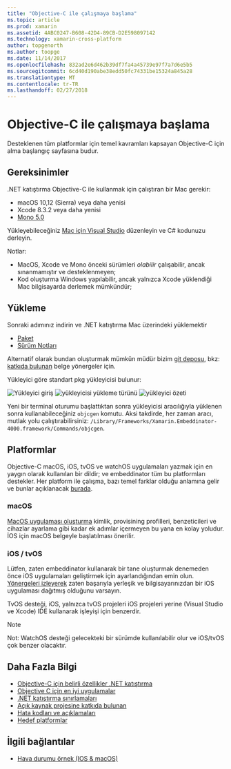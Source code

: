 ```yaml
---
title: "Objective-C ile çalışmaya başlama"
ms.topic: article
ms.prod: xamarin
ms.assetid: 4ABC0247-B608-42D4-89CB-D2E598097142
ms.technology: xamarin-cross-platform
author: topgenorth
ms.author: toopge
ms.date: 11/14/2017
ms.openlocfilehash: 832ad2e6d462b39df7fa4a45739e97f7a7d6e5b5
ms.sourcegitcommit: 6cd40d190abe38edd50fc74331be15324a845a28
ms.translationtype: MT
ms.contentlocale: tr-TR
ms.lasthandoff: 02/27/2018
---
```

# <a name="getting-started-with-objective-c"></a>Objective-C ile çalışmaya başlama

Desteklenen tüm platformlar için temel kavramları kapsayan Objective-C için alma başlangıç sayfasına budur.


## <a name="requirements"></a>Gereksinimler

.NET katıştırma Objective-C ile kullanmak için çalıştıran bir Mac gerekir:

* macOS 10,12 (Sierra) veya daha yenisi
* Xcode 8.3.2 veya daha yenisi
* [Mono 5.0](http://www.mono-project.com/download/)

Yükleyebileceğiniz [Mac için Visual Studio](https://www.visualstudio.com/vs/visual-studio-mac/) düzenleyin ve C# kodunuzu derleyin.


Notlar:

* MacOS, Xcode ve Mono önceki sürümleri _olabilir_ çalışabilir, ancak sınanmamıştır ve desteklenmeyen;
* Kod oluşturma Windows yapılabilir, ancak yalnızca Xcode yüklendiği Mac bilgisayarda derlemek mümkündür;


## <a name="installation"></a>Yükleme

Sonraki adımınız indirin ve .NET katıştırma Mac üzerindeki yüklemektir

* [Paket](https://dl.xamarin.com/embeddinator/Xamarin.Embeddinator-4000-0.2.0.79.pkg)
* [Sürüm Notları](https://github.com/mono/Embeddinator-4000/tree/master/docs/releases)

Alternatif olarak bundan oluşturmak mümkün müdür bizim [git deposu](https://github.com/mono/Embeddinator-4000/tree/objc), bkz: [katkıda bulunan](https://github.com/mono/Embeddinator-4000/blob/master/docs/Contributing.md) belge yönergeler için.

Yükleyici göre standart pkg yükleyicisi bulunur:

![Yükleyici giriş](images/install1.png)
![yükleyicisi yükleme türünü](images/install2.png)
![yükleyici özeti](images/install3.png)

Yeni bir terminal oturumu başlattıktan sonra yükleyicisi aracılığıyla yüklenen sonra kullanabileceğiniz `objcgen` komutu.
Aksi takdirde, her zaman aracı, mutlak yolu çalıştırabilirsiniz: `/Library/Frameworks/Xamarin.Embeddinator-4000.framework/Commands/objcgen`.

## <a name="platforms"></a>Platformlar

Objective-C macOS, iOS, tvOS ve watchOS uygulamaları yazmak için en yaygın olarak kullanılan bir dildir; ve embeddinator tüm bu platformları destekler. Her platform ile çalışma, bazı temel farklar olduğu anlamına gelir ve bunlar açıklanacak [burada](~/tools/dotnet-embedding/objective-c/platforms.md).

### <a name="macos"></a>macOS

[MacOS uygulaması oluşturma](~/tools/dotnet-embedding/get-started/objective-c/macos.md) kimlik, provisining profilleri, benzeticileri ve cihazlar ayarlama gibi kadar ek adımlar içermeyen bu yana en kolay yoludur. İOS için macOS belgeyle başlatılması önerilir.

### <a name="ios--tvos"></a>iOS / tvOS

Lütfen, zaten embeddinator kullanarak bir tane oluşturmak denemeden önce iOS uygulamaları geliştirmek için ayarlandığından emin olun. [Yönergeleri izleyerek](~/tools/dotnet-embedding/get-started/objective-c/ios.md) zaten başarıyla yerleşik ve bilgisayarınızdan bir iOS uygulaması dağıtmış olduğunu varsayın.

TvOS desteği, iOS, yalnızca tvOS projeleri iOS projeleri yerine (Visual Studio ve Xcode) IDE kullanarak işleyişi için benzerdir.

> [!NOTE]
> Not: WatchOS desteği gelecekteki bir sürümde kullanılabilir olur ve iOS/tvOS çok benzer olacaktır.


## <a name="further-reading"></a>Daha Fazla Bilgi

* [Objective-C için belirli özellikler .NET katıştırma](~/tools/dotnet-embedding/objective-c/index.md)
* [Objective C için en iyi uygulamalar](~/tools/dotnet-embedding/objective-c/best-practices.md)
* [.NET katıştırma sınırlamaları](~/tools/dotnet-embedding/limitations.md)
* [Açık kaynak projesine katkıda bulunan](https://github.com/mono/Embeddinator-4000/blob/master/docs/Contributing.md)
* [Hata kodları ve açıklamaları](~/tools/dotnet-embedding/errors.md)
* [Hedef platformlar](~/tools/dotnet-embedding/objective-c/platforms.md)


## <a name="related-links"></a>İlgili bağlantılar

- [Hava durumu örnek (IOS & macOS)](https://github.com/jamesmontemagno/embeddinator-weather)
